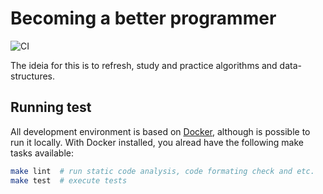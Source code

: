# Becoming a better programmer

![CI](https://github.com/deniscostadsc/becoming-a-better-programmer/workflows/CI/badge.svg?branch=master)

The ideia for this is to refresh, study and practice algorithms and
data-structures.

## Running test

All development environment is based on [Docker](), although is possible to run
it locally. With Docker installed, you alread have the following make tasks
available:

```bash
make lint  # run static code analysis, code formating check and etc.
make test  # execute tests
```
